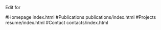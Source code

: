 Edit for

#Homepage index.html
#Publications publications/index.html
#Projects resume/index.html
#Contact contacts/index.html
